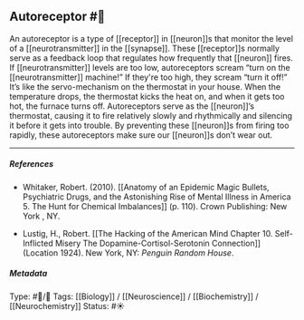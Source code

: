 ## Autoreceptor  #🧠 

An autoreceptor is a type of [[receptor]] in [[neuron]]s that monitor the level of a [[neurotransmitter]] in the [[synapse]]. These [[receptor]]s normally serve as a feedback loop that regulates how frequently that [[neuron]] fires. If [[neurotransmitter]] levels are too low, autoreceptors scream “turn on the [[neurotransmitter]] machine!” If they're too high, they scream “turn it off!” It’s like the servo-mechanism on the thermostat in your house. When the temperature drops, the thermostat kicks the heat on, and when it gets too hot, the furnace turns off. Autoreceptors serve as the [[neuron]]’s thermostat, causing it to fire relatively slowly and rhythmically and silencing it before it gets into trouble. By preventing these [[neuron]]s from firing too rapidly, these autoreceptors make sure our [[neuron]]s don’t wear out.

___

##### References

- Whitaker, Robert. (2010). [[Anatomy of an Epidemic Magic Bullets, Psychiatric Drugs, and the Astonishing Rise of Mental Illness in America 5. The Hunt for Chemical Imbalances]] (p. 110). Crown Publishing: New York , NY.

- Lustig, H., Robert. [[The Hacking of the American Mind Chapter 10. Self-Inflicted Misery The Dopamine-Cortisol-Serotonin Connection]] (Location 1924). New York, NY: _Penguin Random House_.

##### Metadata

Type: #🔵/🔵 
Tags: [[Biology]] / [[Neuroscience]] / [[Biochemistry]] / [[Neurochemistry]]
Status: #☀️ 